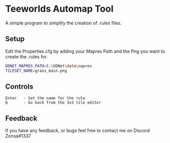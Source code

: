 # Teeworlds Automap Tool

A simple program to simplify the creation of .rules files.


## Setup


Edit the Properties.cfg by adding your Mapres Path and the Png you want to create the .rules for.
```bash
DDNET_MAPRES_PATH=C:\DDNet\data\mapres
TILESET_NAME=grass_main.png
```

## Controls

```
Enter   - Set the name for the rule
Q       - Go back from the 3x3 tile editor
```
## Feedback

If you have any feedback, or bugs feel free to contact me on Discord Zonsa#1337

